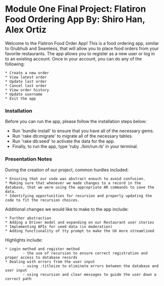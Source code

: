 Module One Final Project: Flatiron Food Ordering App
By: Shiro Han, Alex Ortiz
========================

Welcome to the Flatiron Food Order App! This is a food ordering app, similar to Grubhub and Seamless, that will allow you to place food orders from your favorite restaurants. The app allows you to register as a new user or log in to an existing account. Once in your account, you can do any of the following:

    * Create a new order
    * View latest order
    * Update last order
    * Cancel last order
    * View order history
    * Update username
    * Exit the app

### Installation

Before you can run the app, please follow the installation steps below:

  * Run 'bundle install' to ensure that you have all of the necessary gems.
  * Run 'rake db:migrate' to migrate all of the necessary tables.
  * Run 'rake db:seed' to activate the data for the app.
  * Finally, to run the app, type 'ruby ./bin/run.rb' in your terminal.


### Presentation Notes

During the creation of our project, common hurdles included:

    * Ensuring that our code was abstract enouch to avoid confusion.
    * Making sure that whenever we made changes to a record in the database, that we were using the appropriate AR commands to save the data.
    * Identifying opportunities for recursion and properly updating the code to fit the recursion choices.

Additional changes we would like to make to the app include:

    * Further abstraction
    * Adding a Driver model and expanding on our Restaurant user stories
    * Implementing APIs for seed data (in moderation)
    * Adding functionality of tty prompt to make the UX more streamlined


Highlights include:
    
    * Login method and register method
            - the use of recursion to ensure correct registration and proper access to database records
    * Dealing with errors from the user input
            - using .titleize to eliminate errors between the database and user input
            - using recursion and clear messages to guide the user down a correct path



